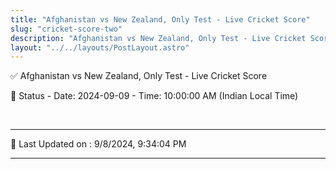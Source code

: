 ```yaml
---
title: "Afghanistan vs New Zealand, Only Test - Live Cricket Score"
slug: "cricket-score-two"
description: "Afghanistan vs New Zealand, Only Test - Live Cricket Score - Date: 2024-09-09 - Time: 10:00:00 AM (Indian Local Time)."
layout: "../../layouts/PostLayout.astro"
--- 
```


✅ Afghanistan vs New Zealand, Only Test - Live Cricket Score

📑 Status - Date: 2024-09-09 - Time: 10:00:00 AM (Indian Local Time)

<br />

***

📝 Last Updated on : 9/8/2024, 9:34:04 PM

***

